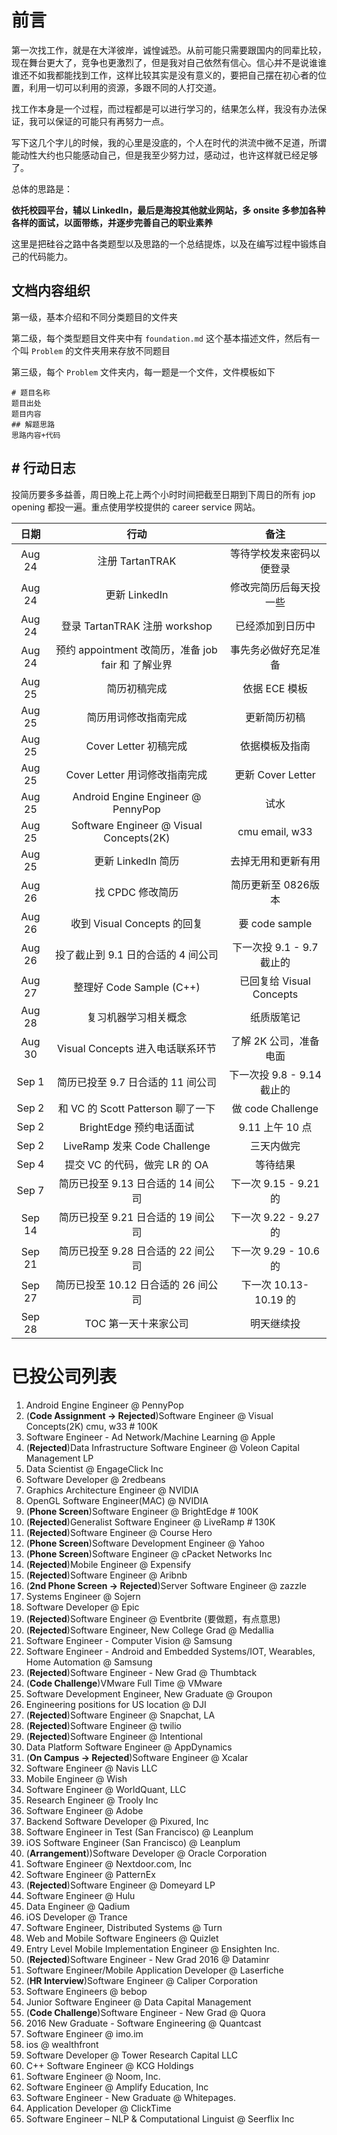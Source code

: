 # 前言

第一次找工作，就是在大洋彼岸，诚惶诚恐。从前可能只需要跟国内的同辈比较，现在舞台更大了，竞争也更激烈了，但是我对自己依然有信心。信心并不是说谁谁谁还不如我都能找到工作，这样比较其实是没有意义的，要把自己摆在初心者的位置，利用一切可以利用的资源，多跟不同的人打交道。

找工作本身是一个过程，而过程都是可以进行学习的，结果怎么样，我没有办法保证，我可以保证的可能只有再努力一点。

写下这几个字儿的时候，我的心里是没底的，个人在时代的洪流中微不足道，所谓能动性大约也只能感动自己，但是我至少努力过，感动过，也许这样就已经足够了。

总体的思路是：

**依托校园平台，辅以 LinkedIn，最后是海投其他就业网站，多 onsite 多参加各种各样的面试，以面带练，并逐步完善自己的职业素养**

这里是把硅谷之路中各类题型以及思路的一个总结提炼，以及在编写过程中锻炼自己的代码能力。

## 文档内容组织

第一级，基本介绍和不同分类题目的文件夹

第二级，每个类型题目文件夹中有 `foundation.md` 这个基本描述文件，然后有一个叫 `Problem` 的文件夹用来存放不同题目

第三级，每个 `Problem` 文件夹内，每一题是一个文件，文件模板如下

```
# 题目名称
题目出处
题目内容
## 解题思路
思路内容+代码
```

## # 行动日志

投简历要多多益善，周日晚上花上两个小时时间把截至日期到下周日的所有 jop opening 都投一遍。重点使用学校提供的 career service 网站。

日期 | 行动 | 备注
:---: | :---: | :---:
Aug 24 | 注册 TartanTRAK | 等待学校发来密码以便登录
Aug 24 | 更新 LinkedIn | 修改完简历后每天投一些
Aug 24 | 登录 TartanTRAK 注册 workshop | 已经添加到日历中
Aug 24 | 预约 appointment 改简历，准备 job fair 和 了解业界 | 事先务必做好充足准备
Aug 25 | 简历初稿完成 | 依据 ECE 模板
Aug 25 | 简历用词修改指南完成 | 更新简历初稿
Aug 25 | Cover Letter 初稿完成 | 依据模板及指南
Aug 25 | Cover Letter 用词修改指南完成 | 更新 Cover Letter
Aug 25 | Android Engine Engineer @ PennyPop | 试水
Aug 25 | Software Engineer @ Visual Concepts(2K) | cmu email, w33
Aug 25 | 更新 LinkedIn 简历 | 去掉无用和更新有用
Aug 26 | 找 CPDC 修改简历 | 简历更新至 0826版本
Aug 26 | 收到 Visual Concepts 的回复 | 要 code sample
Aug 26 | 投了截止到 9.1 日的合适的 4 间公司 | 下一次投 9.1 - 9.7 截止的
Aug 27 | 整理好 Code Sample (C++) | 已回复给 Visual Concepts
Aug 28 | 复习机器学习相关概念 | 纸质版笔记
Aug 30 | Visual Concepts 进入电话联系环节 | 了解 2K 公司，准备电面
Sep 1 | 简历已投至 9.7 日合适的 11 间公司 | 下一次投 9.8 - 9.14 截止的
Sep 2 | 和 VC 的 Scott Patterson 聊了一下 | 做 code Challenge
Sep 2 | BrightEdge 预约电话面试 | 9.11 上午 10 点
Sep 2 | LiveRamp 发来 Code Challenge | 三天内做完
Sep 4 | 提交 VC 的代码，做完 LR 的 OA | 等待结果
Sep 7 | 简历已投至 9.13 日合适的 14 间公司 | 下一次 9.15 - 9.21 的
Sep 14 | 简历已投至 9.21 日合适的 19 间公司 | 下一次 9.22 - 9.27 的
Sep 21 | 简历已投至 9.28 日合适的 22 间公司 | 下一次 9.29 - 10.6 的
Sep 27 | 简历已投至 10.12 日合适的 26 间公司 | 下一次 10.13- 10.19 的
Sep 28 | TOC 第一天十来家公司 | 明天继续投


# 已投公司列表

1. Android Engine Engineer @ PennyPop
2. (**Code Assignment -> Rejected**)Software Engineer @ Visual Concepts(2K) cmu, w33 # 100K
3. Software Engineer - Ad Network/Machine Learning @ Apple
4. (**Rejected**)Data Infrastructure Software Engineer @ Voleon Capital Management LP
5. Data Scientist @ EngageClick Inc
6. Software Developer @ 2redbeans
7. Graphics Architecture Engineer @ NVIDIA
8. OpenGL Software Engineer(MAC) @ NVIDIA
9. (**Phone Screen**)Software Engineer @ BrightEdge # 100K
10. (**Rejected**)Generalist Software Engineer @ LiveRamp # 130K
11. (**Rejected**)Software Engineer @ Course Hero
12. (**Phone Screen**)Software Development Engineer @ Yahoo
13. (**Phone Screen**)Software Engineer @ cPacket Networks Inc
14. (**Rejected**)Mobile Engineer @ Expensify
15. (**Rejected**)Software Engineer @ Aribnb
16. (**2nd Phone Screen -> Rejected**)Server Software Engineer @ zazzle
17. Systems Engineer @ Sojern
18. Software Developer @ Epic
19. (**Rejected**)Software Engineer @ Eventbrite (要做题，有点意思)
20. (**Rejected**)Software Engineer, New College Grad @ Medallia
21. Software Engineer - Computer Vision @ Samsung
22. Software Engineer - Android and Embedded Systems/IOT, Wearables, Home Automation @ Samsung
23. (**Rejected**)Software Engineer - New Grad @ Thumbtack
24. (**Code Challenge**)VMware Full Time @ VMware
25. Software Development Engineer, New Graduate @ Groupon
26. Engineering positions for US location @ DJI
27. (**Rejected**)Software Engineer @ Snapchat, LA
28. (**Rejected**)Software Engineer @ twilio
29. (**Rejected**)Software Engineer @ Intentional
30. Data Platform Software Engineer @ AppDynamics
31. (**On Campus -> Rejected**)Software Engineer @ Xcalar
32. Software Engineer @ Navis LLC
33. Mobile Engineer @ Wish
34. Software Engineer @ WorldQuant, LLC
35. Research Engineer @ Trooly Inc
36. Software Engineer @ Adobe
37. Backend Software Developer @ Pixured, Inc
38. Software Engineer in Test (San Francisco) @ Leanplum
39. iOS Software Engineer (San Francisco) @ Leanplum
39. (**Arrangement**))Software Developer @ Oracle Corporation
40. Software Engineer @ Nextdoor.com, Inc
41. Software Engineer @ PatternEx
42. (**Rejected**)Software Engineer @ Domeyard LP
43. Software Engineer @ Hulu
44. Data Engineer @ Qadium
45. iOS Developer @ Trance
46. Software Engineer, Distributed Systems @ Turn
47. Web and Mobile Software Engineers @ Quizlet
48. Entry Level Mobile Implementation Engineer @ Ensighten Inc.
49. (**Rejected**)Software Engineer - New Grad 2016 @ Dataminr
50. Software Engineer/Mobile Application Developer @ Laserfiche
51. (**HR Interview**)Software Engineer @ Caliper Corporation
52. Software Engineers @ bebop
53. Junior Software Engineer @ Data Capital Management
54. (**Code Challenge**)Software Engineer - New Grad @ Quora
55. 2016 New Graduate - Software Engineering @ Quantcast
56. Software Engineer @ imo.im
57. ios @ wealthfront
58. Software Developer @ Tower Research Capital LLC
59. C++ Software Engineer @ KCG Holdings
60. Software Engineer @ Noom, Inc.
61. Software Engineer @ Amplify Education, Inc
62. Software Engineer - New Graduate @ Whitepages.
63. Application Developer @ ClickTime
64. Software Engineer – NLP & Computational Linguist @ Seerflix Inc


